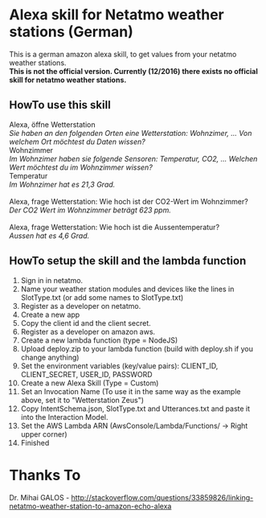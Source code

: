 # Alexa skill for Netatmo weather stations (German)

This is a german amazon alexa skill, to get values from your netatmo weather stations.
<br /><b>This is not the official version. Currently (12/2016) there exists no official skill for netatmo weather stations.</b>

## HowTo use this skill
Alexa, öffne Wetterstation<br />
<i>Sie haben an den folgenden Orten eine Wetterstation: Wohnzimer, ... Von welchem Ort möchtest du Daten wissen?</i><br />
Wohnzimmer<br />
<i>Im Wohnzimer haben sie folgende Sensoren: Temperatur, CO2, ... Welchen Wert möchtest du im Wohnzimmer wissen?</i><br />
Temperatur<br />
<i>Im Wohnzimer hat es 21,3 Grad.</i>
<br /><br />
Alexa, frage Wetterstation: Wie hoch ist der CO2-Wert im Wohnzimmer?<br />
<i>Der CO2 Wert im Wohnzimmer beträgt 623 ppm.</i>
<br /><br />
Alexa, frage Wetterstation: Wie hoch ist die Aussentemperatur?<br />
<i>Aussen hat es 4,6 Grad.</i>

## HowTo setup the skill and the lambda function
1. Sign in in netatmo.
2. Name your weather station modules and devices like the lines in SlotType.txt (or add some names to SlotType.txt)
3. Register as a developer on netatmo.
4. Create a new app
5. Copy the client id and the client secret.
6. Register as a developer on amazon aws.
7. Create a new lambda function (type = NodeJS)
8. Upload deploy.zip to your lambda function (build with deploy.sh if you change anything)
9. Set the environment variables (key/value pairs): CLIENT_ID, CLIENT_SECRET, USER_ID, PASSWORD
10. Create a new Alexa Skill (Type = Custom)
11. Set an Invocation Name (To use it in the same way as the example above, set it to "Wetterstation Zeus")
12. Copy IntentSchema.json, SlotType.txt and Utterances.txt and paste it into the Interaction Model.
13. Set the AWS Lambda ARN (AwsConsole/Lambda/Functions/<YourFunctionName> -> Right upper corner)
14. Finished

# Thanks To
Dr. Mihai GALOS - http://stackoverflow.com/questions/33859826/linking-netatmo-weather-station-to-amazon-echo-alexa
